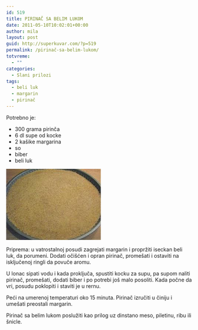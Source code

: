 ```yaml
---
id: 519
title: PIRINAČ SA BELIM LUKOM
date: 2011-05-10T10:02:01+00:00
author: mila
layout: post
guid: http://superkuvar.com/?p=519
permalink: /pirinač-sa-belim-lukom/
totvreme:
  - ""
categories:
  - Slani prilozi
tags:
  - beli luk
  - margarin
  - pirinač
---
```

Potrebno je:

  * 300 grama pirinča
  * 6 dl supe od kocke
  * 2 kašike margarina
  * so
  * biber
  * beli luk

<img class="alignnone size-full wp-image-639" title="pirinac" src="/wp-content/uploads/2011/05/pirinac.jpg" alt="" width="256" height="192" /> 

Priprema: u vatrostalnoj posudi zagrejati margarin i propržiti iseckan beli luk, da porumeni. Dodati očišćen i opran pirinač, promešati i ostaviti na isključenoj ringli da povuče aromu.

U lonac sipati vodu i kada proključa, spustiti kocku za supu, pa supom naliti pirinač, promešati, dodati biber i po potrebi još malo posoliti. Kada počne da vri, posudu poklopiti i staviti je u rernu.

Peći na umerenoj temperaturi oko 15 minuta. Pirinač izručiti u činiju i umešati preostali margarin.

Pirinač sa belim lukom poslužiti kao prilog uz dinstano meso, piletinu, ribu ili šnicle.